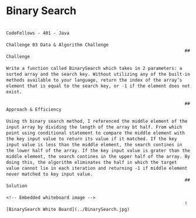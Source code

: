 # Binary Search
                                                                        CodeFellows - 401 - Java
                                                                        Challenge 03 Data & Algorithm Challenge
                                                                        ## Challenge
                                                                        Write a function called BinarySearch which takes in 2 parameters: a sorted array and the search key. Without utilizing any of the built-in methods available to your language, return the index of the array’s element that is equal to the search key, or -1 if the element does not exist.

                                                                        ## Approach & Efficiency
                                                                        Using th binary search method, I referenced the middle element of the input array by dividing the length of the array bt half. From which point using conditional statement to compare the middle element with the key input value to return its value if it matched. If the key input value is less than the middle element, the search contines in the lower half of the array. If the key input value is grater than the middle element, the search contines in the upper half of the array. By doing this, the algorithm eliminates the half in which the target value cannot lie in each iteration and returning -1 if middle element never matched to key input value.
                                                                        ## Solution
                                                                        <!-- Embedded whiteboard image -->
                                                                        ![BinarySearch White Board](../BinarySearch.jpg)